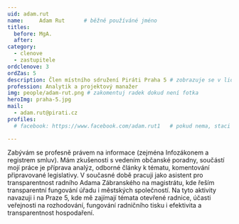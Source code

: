 ```yaml
---
uid: adam.rut
name:     Adam Rut  	# běžně používáné jméno
titles:
  before: MgA. 
  after:
category:
  - clenove
  - zastupitele
ordclenove: 3
ordZas: 5
description: Člen místního sdružení Piráti Praha 5 # zobrazuje se v lide
profession: Analytik a projektový manažer
img: people/adam-rut.png # zakomentuj radek dokud není fotka
heroImg: praha-5.jpg
mail:
  - adam.rut@pirati.cz
profiles:
  # facebook: https://www.facebook.com/adam.rut1   # pokud nema, staci smazat tuto radku

---
```


Zabývám se profesně právem na informace (zejména Infozákonem a registrem smluv). Mám zkušenosti s vedením občanské poradny, součástí mojí práce je příprava analýz, odborné články k tématu, komentování připravované legislativy. V současné době pracuji jako asistent pro transparentnost radního Adama Zábranského na magistrátu, kde řeším transparentní fungování úřadu i městských společností. Na tyto aktivity navazuji i na Praze 5, kde mě zajímají témata otevřené radnice, účasti veřejnosti na rozhodování, fungování radničního tisku i efektivita a transparentnost hospodaření.
